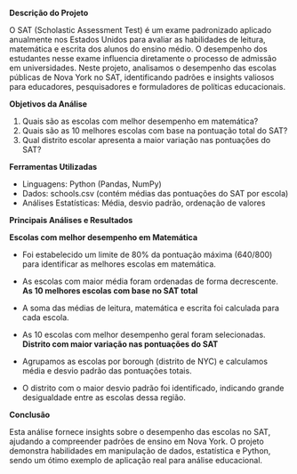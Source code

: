 **Descrição do Projeto**

O SAT (Scholastic Assessment Test) é um exame padronizado aplicado anualmente nos Estados Unidos para avaliar as habilidades de leitura, matemática e escrita dos alunos do ensino médio. O desempenho dos estudantes nesse exame influencia diretamente o processo de admissão em universidades.
Neste projeto, analisamos o desempenho das escolas públicas de Nova York no SAT, identificando padrões e insights valiosos para educadores, pesquisadores e formuladores de políticas educacionais.

**Objetivos da Análise**  
1. Quais são as escolas com melhor desempenho em matemática?
2. Quais são as 10 melhores escolas com base na pontuação total do SAT?
3. Qual distrito escolar apresenta a maior variação nas pontuações do SAT?
  
**Ferramentas Utilizadas**
- Linguagens: Python (Pandas, NumPy)
- Dados: schools.csv (contém médias das pontuações do SAT por escola)
- Análises Estatísticas: Média, desvio padrão, ordenação de valores

**Principais Análises e Resultados**

**Escolas com melhor desempenho em Matemática**

 - Foi estabelecido um limite de 80% da pontuação máxima (640/800) para identificar as melhores escolas em matemática.
 - As escolas com maior média foram ordenadas de forma decrescente.
**As 10 melhores escolas com base no SAT total**

 - A soma das médias de leitura, matemática e escrita foi calculada para cada escola.
 - As 10 escolas com melhor desempenho geral foram selecionadas.
**Distrito com maior variação nas pontuações do SAT**

 - Agrupamos as escolas por borough (distrito de NYC) e calculamos média e desvio padrão das pontuações totais.
 - O distrito com o maior desvio padrão foi identificado, indicando grande desigualdade entre as escolas dessa região.

**Conclusão**

Esta análise fornece insights sobre o desempenho das escolas no SAT, ajudando a compreender padrões de ensino em Nova York. O projeto demonstra habilidades em manipulação de dados, estatística e Python, sendo um ótimo exemplo de aplicação real para análise educacional.
